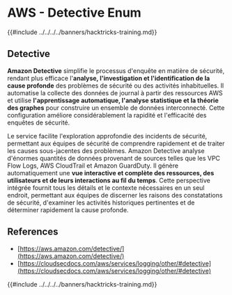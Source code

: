 # AWS - Detective Enum

{{#include ../../../../banners/hacktricks-training.md}}

## Detective

**Amazon Detective** simplifie le processus d'enquête en matière de sécurité, rendant plus efficace l'**analyse, l'investigation et l'identification de la cause profonde** des problèmes de sécurité ou des activités inhabituelles. Il automatise la collecte des données de journal à partir des ressources AWS et utilise **l'apprentissage automatique, l'analyse statistique et la théorie des graphes** pour construire un ensemble de données interconnecté. Cette configuration améliore considérablement la rapidité et l'efficacité des enquêtes de sécurité.

Le service facilite l'exploration approfondie des incidents de sécurité, permettant aux équipes de sécurité de comprendre rapidement et de traiter les causes sous-jacentes des problèmes. Amazon Detective analyse d'énormes quantités de données provenant de sources telles que les VPC Flow Logs, AWS CloudTrail et Amazon GuardDuty. Il génère automatiquement une **vue interactive et complète des ressources, des utilisateurs et de leurs interactions au fil du temps**. Cette perspective intégrée fournit tous les détails et le contexte nécessaires en un seul endroit, permettant aux équipes de discerner les raisons des constatations de sécurité, d'examiner les activités historiques pertinentes et de déterminer rapidement la cause profonde.

## References

- [https://aws.amazon.com/detective/](https://aws.amazon.com/detective/)
- [https://cloudsecdocs.com/aws/services/logging/other/#detective](https://cloudsecdocs.com/aws/services/logging/other/#detective)

{{#include ../../../../banners/hacktricks-training.md}}
